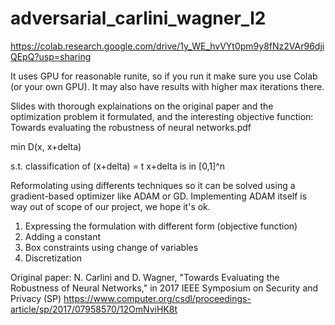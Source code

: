 # adversarial_carlini_wagner_l2

https://colab.research.google.com/drive/1y_WE_hvVYt0pm9y8fNz2VAr96djiQEpQ?usp=sharing

It uses GPU for reasonable runite, so if you run it make sure you use Colab (or your own GPU). It may also have results with higher max iterations there.

Slides with thorough explainations on the original paper and the optimization problem it formulated, and the interesting objective function:
Towards evaluating the robustness of neural networks.pdf


min D(x, x+delta)

s.t. classification of (x+delta) = t
x+delta is in [0,1]^n

Reformolating using differents techniques so it can be solved using a gradient-based optimizer like ADAM or GD. Implementing ADAM itself is way out of scope of our project, we hope it's ok.

1. Expressing the formulation with different form (objective function)
2. Adding a constant
3. Box constraints using change of variables
4. Discretization

Original paper:
N. Carlini and D. Wagner, "Towards Evaluating the Robustness of Neural Networks," in 2017 IEEE Symposium on Security and Privacy (SP)
https://www.computer.org/csdl/proceedings-article/sp/2017/07958570/12OmNviHK8t
